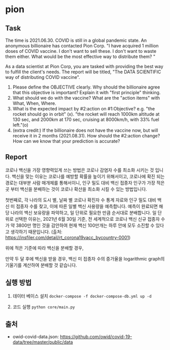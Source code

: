 # pion


## Task
The time is 2021.06.30. COVID is still in a global pandemic state.
An anonymous billionaire has contacted Pion Corp.
"I have acquired 1 million doses of COVID vaccine.
I don't want to sell these.
I don't want to waste them either.
What would be the most effective way to distribute them? "

As a data scientist at Pion Corp, you are tasked with providing the best way to fulfill the client's needs.
The report will be titled, "The DATA SCIENTIFIC way of distributing COVID vaccine".

1. Please define the OBJECTIVE clearly. Why should the billionaire agree that this objective is important? Explain it with "first principle" thinking.
2. What should we do with the vaccine? What are the "action items" with What, When, Where.
3. What is the expected impact by #2:action on #1:Objective? e.g. "the rocket should go in orbit" (x). "the rocket will reach 1000km altitude at 130 sec, and 2000km at 170 sec, cruising at 8000km/h, with 33% fuel left."(o)
4. (extra credit:) If the billionaire does not have the vaccine now, but will receive it in 2 months (2021.08.31). How should the #2:action change? How can we know that your prediction is accurate?


## Report
코로나 백신을 가장 영향력있게 쓰는 방법은 코로나 감염자 수를 최소화 시키는 것 입니다.
백신을 맞는 이유는 코로나를 예방할 확률을 높이기 위해서이고, 코로나에 확진 되는 경로는 대부분 사람 매개체를 통해서이니, 인구 밀도 대비 백신 접종자 인구가 가장 적은 곳 부터 백신을 분배하는 것이 코로나 확산을 최소화 시킬 수 있는 방법입니다.

첫번째로, 각 나라의 도시 별, 날짜 별 코로나 확진자 수 통계 자료와 인구 밀도 대비 백신 미 접종자 수를 찾고, 이에 따른 일별 백신 사용량을 예측합니다.
예측이 완료되면 해당 나라의 백신 보유량을 파악하고, 일 단위로 필요한 만큼 순서대로 분배합니다.
일 단위로 선택한 이유는, 2021년 6월 30일 기준, 전 세계적으로 코로나 백신 신규 접종자 수가 약 3800만 명인 것을 감안하여 현재 백신 100만개는 하루 안에 모두 소진할 수 있다고 생각하기 때문입니다. (출처: https://insfiler.com/detail/rt_corona19vacc_bycountry-0001)

위에 적은 기준에 따라 백신을 분배할 경우, 

만약 두 달 후에 백신을 받을 경우, 백신 미 접종자 수의 증가율을 logarithmic graph의 기울기를 계산하여 분배할 것 같습니다.


## 실행 방법
1. 데이터 베이스 설치
`docker-compose -f docker-compose-db.yml up -d`

2. 코드 실행
`python core/main.py`


## 출처
- owid-covid-data.json: https://github.com/owid/covid-19-data/tree/master/public/data
